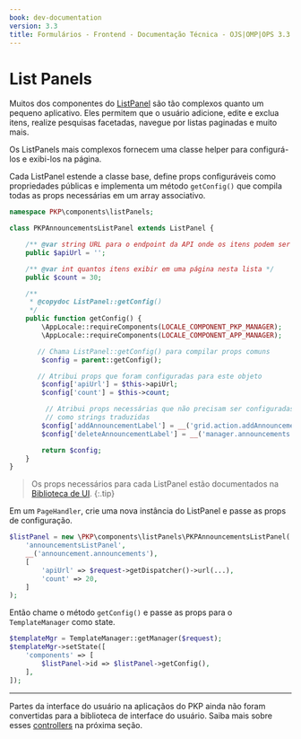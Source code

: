 ```yaml
---
book: dev-documentation
version: 3.3
title: Formulários - Frontend - Documentação Técnica - OJS|OMP|OPS 3.3
---
```


# List Panels

Muitos dos componentes do [ListPanel](/dev/ui-library/dev/#/component/ListPanel) são tão complexos quanto um pequeno aplicativo. Eles permitem que o usuário adicione, edite e exclua itens, realize pesquisas facetadas, navegue por listas paginadas e muito mais.

Os ListPanels mais complexos fornecem uma classe helper para configurá-los e exibi-los na página.

Cada ListPanel estende a classe base, define props configuráveis como propriedades públicas e implementa um método `getConfig()` que compila todas as props necessárias em um array associativo.

```php
namespace PKP\components\listPanels;

class PKPAnnouncementsListPanel extends ListPanel {

    /** @var string URL para o endpoint da API onde os itens podem ser recuperados */
    public $apiUrl = '';

    /** @var int quantos itens exibir em uma página nesta lista */
    public $count = 30;

    /**
     * @copydoc ListPanel::getConfig()
     */
    public function getConfig() {
        \AppLocale::requireComponents(LOCALE_COMPONENT_PKP_MANAGER);
        \AppLocale::requireComponents(LOCALE_COMPONENT_APP_MANAGER);

       // Chama ListPanel::getConfig() para compilar props comuns
        $config = parent::getConfig();

       // Atribui props que foram configuradas para este objeto
        $config['apiUrl'] = $this->apiUrl;
        $config['count'] = $this->count;

         // Atribui props necessárias que não precisam ser configuradas,
         // como strings traduzidas
        $config['addAnnouncementLabel'] = __('grid.action.addAnnouncement');
        $config['deleteAnnouncementLabel'] = __('manager.announcements.deleteAnnouncement');

        return $config;
    }
}
```

> Os props necessários para cada ListPanel estão documentados na [Biblioteca de UI](/dev/ui-library/dev/).
> {:.tip}

Em um `PageHandler`, crie uma nova instância do ListPanel e passe as props de configuração.

```php
$listPanel = new \PKP\components\listPanels\PKPAnnouncementsListPanel(
    'announcementsListPanel',
    __('announcement.announcements'),
    [
        'apiUrl' => $request->getDispatcher()->url(...),
        'count' => 20,
    ]
);
```

Então chame o método `getConfig()` e passe as props para o `TemplateManager` como state.

```php
$templateMgr = TemplateManager::getManager($request);
$templateMgr->setState([
    'components' => [
        $listPanel->id => $listPanel->getConfig(),
    ],
]);
```

---

Partes da interface do usuário na aplicaçãos do PKP ainda não foram convertidas para a biblioteca de interface do usuário. Saiba mais sobre esses [controllers](./frontend-controllers) na próxima seção.
